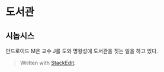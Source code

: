 # 도서관
## 시놉시스
안드로이드 M은 교수 J를 도와 명왕성에 도서관을 짓는 일을 하고 있다. 


> Written with [StackEdit](https://stackedit.io/).
<!--stackedit_data:
eyJoaXN0b3J5IjpbLTU2OTM2NzAzOSwtMTQ0NDE0ODY3OF19
-->